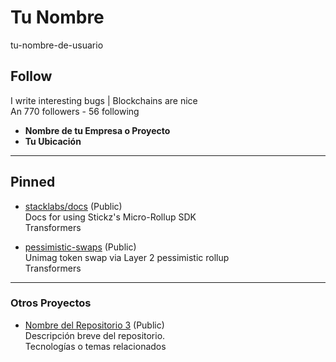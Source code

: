 # Tu Nombre
tu-nombre-de-usuario

## Follow

I write interesting bugs | Blockchains are nice  
An 770 followers - 56 following  

- **Nombre de tu Empresa o Proyecto**  
- **Tu Ubicación**

---

## Pinned

- [stacklabs/docs](https://github.com/stacklabs/docs) (Public)  
  Docs for using Stickz's Micro-Rollup SDK  
  Transformers  

- [pessimistic-swaps](https://github.com/pessimistic-swaps) (Public)  
  Unimag token swap via Layer 2 pessimistic rollup  
  Transformers  

---

### Otros Proyectos
- [Nombre del Repositorio 3](enlace-al-repositorio) (Public)  
  Descripción breve del repositorio.  
  Tecnologías o temas relacionados  
